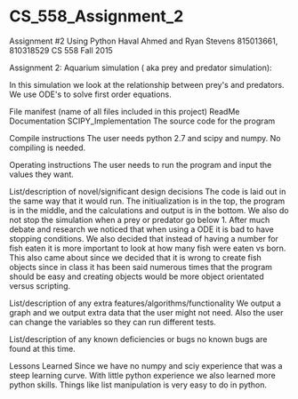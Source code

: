 # CS_558_Assignment_2
Assignment #2 Using Python
Haval Ahmed and Ryan Stevens
815013661,      810318529
CS 558 Fall 2015

Assignment 2: Aquarium simulation ( aka prey and predator simulation):

In this simulation we look at the relationship between prey's and predators.
We use ODE's to solve first order equations.


File manifest (name of all files included in this project)
ReadMe
  Documentation
SCIPY_Implementation
  The source code for the program

Compile instructions
The user needs python 2.7 and scipy and numpy. No compiling is needed.

Operating instructions 
The user needs to run the program and input the values they want.

List/description of novel/significant design decisions
The code is laid out in the same way that it would run. The initiualization is in the top, the program is in the middle, and the calculations and output is in the bottom.
We also do not stop the simulation when a prey or predator go below 1.
After much debate and research we noticed that when using a ODE it is bad to have stopping conditions. 
We also decided that instead of having a number for fish eaten it is more important to look at how many fish were eaten vs born.
This also came about since we decided that it is wrong to create fish objects since in class it has been said numerous times
that the program should be easy and creating objects would be more object orientated versus scripting. 

List/description of any extra features/algorithms/functionality 
We output a graph and we output extra data that the user might not need. 
Also the user can change the variables so they can run different tests.

List/description of any known deficiencies or bugs 
no known bugs are found at this time.

Lessons Learned 
Since we have no numpy and sciy experience that was a steep learning curve. With little python experience we also learned more python skills. Things like list manipulation is very easy to do in python. 
